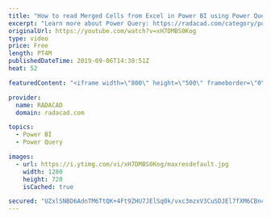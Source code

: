 ```yaml
---
title: "How to read Merged Cells from Excel in Power BI using Power Query"
excerpt: "Learn more about Power Query: https://radacad.com/category/power-query"
originalUrl: https://youtube.com/watch?v=xH7DMBS0Kog
type: video
price: Free
length: PT4M
publishedDateTime: 2019-09-06T14:30:51Z
heat: 52

featuredContent: "<iframe width=\"800\" height=\"500\" frameborder=\"0\" src=\"https://www.youtube.com/embed/xH7DMBS0Kog\" allow=\"accelerometer; autoplay; encrypted-media; gyroscope; picture-in-picture\" allowfullscreen></iframe>"

provider:
  name: RADACAD
  domain: radacad.com

topics:
  - Power BI
  - Power Query

images:
  - url: https://i.ytimg.com/vi/xH7DMBS0Kog/maxresdefault.jpg
    width: 1280
    height: 720
    isCached: true

secured: "UZxlSNBD6AdnTM6TtQK+4Ft9ZHU7JElSq0k/vxc3mzxV3CuSDJEl7fXM6CBncR/HjqtCqh95e/ak5RHZrzN43S99CzKNXNZkUOMM68x5BEjnPaF4MRIifpNSK1tFmYD9X3NwB3ZNGwS7caJjEyy7XK8ZdBwgg6X2VSo245HUxgY5J2ZWRHv4e6rNnN2RBN70Ixdx38S2IcZgeBD2p+ROw5MZh+DE6rnvGRbMT6SVHSAZoQUpsXowBMcFeuEgPzs++NG7aBkHO018W31ewObseUBy0w46uP9uGVQE8UJoURyR0t73NZzmsMKlKWOWKzNw43hL9U/ZDUDBkpScl/b5Nx8LPSIU8TarhHR5ptprQLjn15xEl0gArhgHTsPcnDk3uFuGj2Hfg3HCqaHof2Ph7ZvWOor/A/kOAf0u486WnyM=;WoOymeM6QrS94JCwYyD+bg=="
---
```


